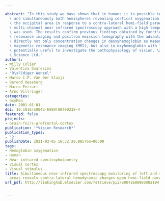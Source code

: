 ---
abstract: "In this study we have shown that in humans it is possible to monitor non-invasively\
  \ and simultaneously both hemispheres revealing cortical oxygenation changes in\
  \ the occipital area in response to a contra-lateral hemi-field paradigm. A novel\
  \ multi-channel near infrared spectroscopy approach with a high temporal resolution\
  \ was used. The results confirm previous findings obtained by functional magnetic\
  \ resonance imaging and positron emission tomography with the advantage to measure\
  \ directly not only concentration changes in deoxyhemoglobin as measured by functional\
  \ magenetic resonance imaging (MRI), but also in oxyhemoglobin with low cost instrumentation\
  \ potentially useful to investigate the pathophysiology of vision. \xA9 2000 Elsevier\
  \ Science Ltd."
authors:
- Willy Colier
- Valentina Quaresima
- "R\xFCdiger Wenzel"
- Marco C.P. Van Der Sluijs
- Berend Oeseburg
- Marco Ferrari
- Arno Villringer
categories:
- OxyMon
date: 2001-01-01
doi: 10.1016/S0042-6989(00)00219-4
featured: false
projects:
- brain-fnirs-prefrontal-cortex
publication: '*Vision Research*'
publication_types:
- '2'
publishDate: 2021-03-05 16:32:20.885766+00:00
tags:
- Hemoglobin oxygenation
- Human
- Near infrared spectrophotometry
- Visual cortex
- Visual stimulus
title: Simultaneous near-infrared spectroscopy monitoring of left and right occipital
  areas reveals contra-lateral hemodynamic changes upon hemi-field paradigm
url_pdf: http://linkinghub.elsevier.com/retrieve/pii/S0042698900002194

---
